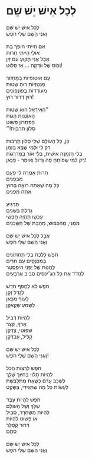 # לְכָל אִישׁ יֵשׁ שֵׁם

לְכָל אִישׁ יֵשׁ שֵׁם\
וַאֲנִי הַשֵּׁם שֶׁלִּי חֹפֶשׁ\
\
אִם הָיִיתִי הוֹפֵךְ בַּת\
אוּלַי הָיִיתִי חֵרוּת\
אֲבָל אֲנִי תָּקוּעַ עִם זַיִן\
וְכוֹס שֶׁל ווֹדְקָה … אָז סַלּוּט!\
\
עִם אוּטוֹפְּיוֹת בְּמַחְזוֹר\
פַנְטַזְיוֹת רוּחַ שְׁטוּת\
מְעוֹדְדוֹת בְּפּוֹנְפּוֹנִים\
רוּץ דְּרוֹר רוּץ!\
\
״הָאִידֵאָל הוּא שְׁטוּת\
הָאוֹנְנוּת הָגוּת\
הַפִּתְרוֹן פָּשׁוּט\
סָלוֹן תַּרְבּוּת!״\
\
כֵּן, כָּל הָעוֹלָם שֶׁלִּי סָלוֹן תַּרְבּוּת\
רַק לִי וּלְמִי שֶׁבָּא בַּזְּמַן\
בְּלִי הַזְמָנָה אִישִׁית, בְּלִי אוֹר בַּמַּדְרֵגוֹת\
רַק לְמִי שֶׁפּוֹתֵחַ פֶּה גָּדוֹל וְאוֹמֵר - פָנָאן!\
\
חֵרוּת אָמְרָה לִי פַּעַם\
מִבִּפְנִים\
כָּל מָה שֶׁאַתָּה רוֹאֶה בַּחוּץ\
אַתָּה מַפְנִים\
\
תַּרְגִּיעַ\
גָּדַלְתָּ בַּשָּׁנִים\
עַכְשָׁו תִּהְיֶה חָפְשִׁי \
מִמֶּנִּי, מֵהַכִּבּוּשׁ, מֵהַבַּת שֶׁל הַשְּׁכֵנִים\
\
אֲבָל לְכָל אִישׁ יֵשׁ שֵׁם\
וַאֲנִי הַשֵּׁם שֶׁלִּי חֹפֶשׁ\
\
חֹפֶשׁ לָלֶכֶת בְּלִי תַּחְתּוֹנִים\
בְּמִכְנָסַיִם עִם חֹרִים\
לְחֲנוּת שֶׁל יָפָּנִי הִיפְּסְטֶר\
לִמְדֹד אֶת כָּל הַגִ׳ינסִים סְבִיב אַרְבָּעִים\
\
חֹפֶשׁ לֹא לַחֲפֹף חֹדֶשׁ\
לְגָדֵל זָקָן\
לָעוֹף מִכָּאן\
לִשְׁמֹעַ שַׁקָאקָן\
\
לִהְיוֹת דֶּבִּיל\
אָרֹךְ, קָצָר\
שִׁפּוּטִי, צַדְקָן\
קַלִּיל, עַבְדְּקָן\
\
לְכָל אִישׁ יֵשׁ שֵׁם\
וַאֲנִי הַשֵּׁם שֶׁלִּי חֹפֶשׁ!\
\
חֹפֶשׁ לִרְצוֹת הַכֹּל\
לִהְיוֹת תָּלוּי בַּחִיּוּךְ שֶׁלָּךְ\
לִשְׁכַּב עָרֹם כְּשֶׁאֶת מִתְלַבֶּשֶׁת\
לַעֲשׂוֹת כָּל מָה שֶׁתַּגִּידִי, בְּשֶׁקֶט\
\
חֹפֶשׁ לִהְיוֹת עֶבֶד\
שֶׁלָּךְ וְשֶׁל הָעוֹלָם\
לִהְיוֹת מְשֻׁחְרָר, סָבִיל\
אוֹ פָּשׁוּט לִהְיוֹת \
דְּרוֹר קֶסְלֵּר \
סְתָם\
\
לְכָל אִישׁ יֵשׁ שֵׁם\
וַאֲנִי הַשֵּׁם שֶׁלִּי חֹפֶשׁ
